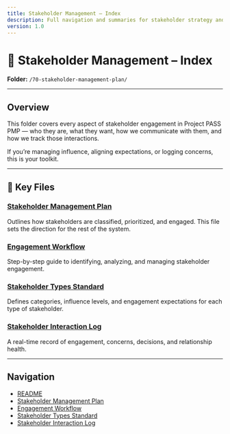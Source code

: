 ```yaml
---
title: Stakeholder Management – Index
description: Full navigation and summaries for stakeholder strategy and engagement files.
version: 1.0
---
```


# 🧭 Stakeholder Management – Index  
**Folder:** `/70-stakeholder-management-plan/`

---

## Overview

This folder covers every aspect of stakeholder engagement in Project PASS PMP — who they are, what they want, how we communicate with them, and how we track those interactions.

If you’re managing influence, aligning expectations, or logging concerns, this is your toolkit.

---

## 📄 Key Files

### [Stakeholder Management Plan](pla-stakeholder-management.md)  
Outlines how stakeholders are classified, prioritized, and engaged. This file sets the direction for the rest of the system.

### [Engagement Workflow](pro-stakeholder-engagement-workflow.md)  
Step-by-step guide to identifying, analyzing, and managing stakeholder engagement.

### [Stakeholder Types Standard](std-stakeholder-types.md)  
Defines categories, influence levels, and engagement expectations for each type of stakeholder.

### [Stakeholder Interaction Log](log-stakeholder-interactions.md)  
A real-time record of engagement, concerns, decisions, and relationship health.

---

## Navigation

- [README](repositories/r30-project-pass-pmp/contents/00-project-pass-pmp/90-stakeholders/README.md)  
- [Stakeholder Management Plan](pla-stakeholder-management.md)  
- [Engagement Workflow](pro-stakeholder-engagement-workflow.md)  
- [Stakeholder Types Standard](std-stakeholder-types.md)  
- [Stakeholder Interaction Log](log-stakeholder-interactions.md)
